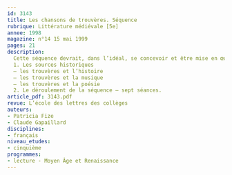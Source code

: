 ```yaml
---
id: 3143
title: Les chansons de trouvères. Séquence
rubrique: Littérature médiévale [5e]
annee: 1998
magazine: n°14 15 mai 1999
pages: 21
description: 
  Cette séquence devrait, dans l’idéal, se concevoir et être mise en œuvre dans une collaboration entre le professeur de français et le professeur de musique. Elle tente de montrer, conformément à ce que demandent les Instructions officielles, que langages et discours ont une histoire et que l’évolution des discours d’hier a mené à ceux d’aujourd’hui. Examiner les spécificités des chansons de trouvères, c’est à la fois s’interroger sur notre langue dans ses traces écrites les plus lointaines, sur les origines de notre poésie et sur l’évolution d’une autre écriture – l’écriture musicale. Recherches d’informations, étude d’une partition musicale, du langage poétique, de l’orthographe et du lexique amènent les élèves à approcher le genre courtois et la « chanson de toile »…
  1. Les sources historiques
  – les trouvères et l’histoire
  – les trouvères et la musique
  – les trouvères et la poésie
  2. Le déroulement de la séquence – sept séances.
article_pdf: 3143.pdf
revue: L’école des lettres des collèges
auteurs:
- Patricia Fize
- Claude Gapaillard
disciplines:
- français
niveau_etudes:
- cinquième
programmes:
- lecture - Moyen Âge et Renaissance
---
```


